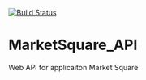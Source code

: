 [![Build Status](https://travis-ci.com/anowakowski/MarketSquare_API.svg?branch=master)](https://travis-ci.com/anowakowski/MarketSquare_API)

# MarketSquare_API
Web API for applicaiton Market Square
